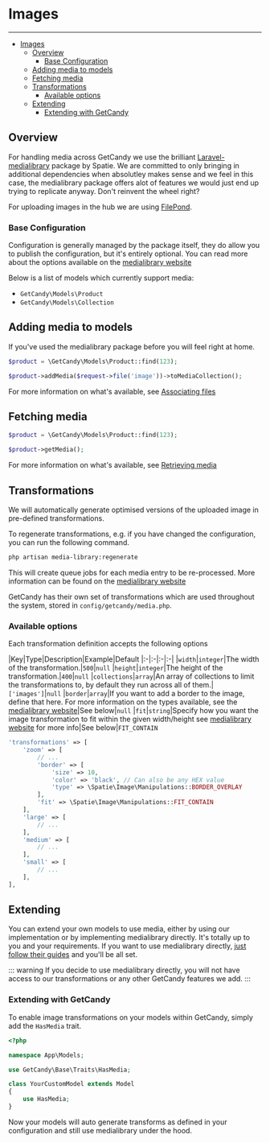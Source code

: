 # Images

---

- [Images](#images)
  - [Overview](#overview)
    - [Base Configuration](#base-configuration)
  - [Adding media to models](#adding-media-to-models)
  - [Fetching media](#fetching-media)
  - [Transformations](#transformations)
    - [Available options](#available-options)
  - [Extending](#extending)
    - [Extending with GetCandy](#extending-with-getcandy)


<a name="overview"></a>

## Overview

For handling media across GetCandy we use the brilliant [Laravel-medialibrary](https://spatie.be/docs/laravel-medialibrary) package by Spatie. We are committed to only bringing in additional dependencies when absolutley makes sense and we feel in this case, the medialibrary package offers alot of features we would just end up trying to replicate anyway. Don't reinvent the wheel right?

For uploading images in the hub we are using [FilePond](https://pqina.nl).

<a name="base-configuration"></a>

### Base Configuration

Configuration is generally managed by the package itself, they do allow you to publish the configuration, but it's entirely optional. You can read more about the options available on the [medialibrary website](https://spatie.be/docs/laravel-medialibrary/v9/installation-setup)

Below is a list of models which currently support media:

- `GetCandy\Models\Product`
- `GetCandy\Models\Collection`

<a name="adding-images-to-models"></a>

## Adding media to models

If you've used the medialibrary package before you will feel right at home.

```php
$product = \GetCandy\Models\Product::find(123);

$product->addMedia($request->file('image'))->toMediaCollection();
```

For more information on what's available, see [Associating files](https://spatie.be/docs/laravel-medialibrary/v9/basic-usage/associating-files)

## Fetching media

```php
$product = \GetCandy\Models\Product::find(123);

$product->getMedia();
```
For more information on what's available, see [Retrieving media](https://spatie.be/docs/laravel-medialibrary/v9/basic-usage/retrieving-media)


<a name="transformations"></a>

## Transformations

We will automatically generate optimised versions of the uploaded image in pre-defined transformations.

To regenerate transformations, e.g. if you have changed the configuration, you can run the following command.


```sh
php artisan media-library:regenerate

```

This will create queue jobs for each media entry to be re-processed. More information can be found on the [medialibrary website](https://spatie.be/docs/laravel-medialibrary/v9/converting-images/regenerating-images)


GetCandy has their own set of transformations which are used throughout the system, stored in `config/getcandy/media.php`.

### Available options
Each transformation definition accepts the following options

|Key|Type|Description|Example|Default
|:-|:-|:-|:-|
|`width`|`integer`|The width of the transformation.|`500`|`null`
|`height`|`integer`|The height of the transformation.|`400`|`null`
|`collections`|`array`|An array of collections to limit the transformations to, by default they run across all of them.|`['images']`|`null`
|`border`|`array`|If you want to add a border to the image, define that here. For more information on the types available, see the [medialibrary website](https://spatie.be/docs/image/v1/image-manipulations/image-canvas#border)|See below|`null`
|`fit`|`string`|Specify how you want the image transformation to fit within the given width/height see [medialibrary website](https://spatie.be/docs/image/v1/image-manipulations/resizing-images#fit) for more info|See below|`FIT_CONTAIN`

```php
'transformations' => [
    'zoom' => [
        // ...
        'border' => [
            'size' => 10,
            'color' => 'black', // Can also be any HEX value
            'type' => \Spatie\Image\Manipulations::BORDER_OVERLAY
        ],
        'fit' => \Spatie\Image\Manipulations::FIT_CONTAIN
    ],
    'large' => [
        // ...
    ],
    'medium' => [
        // ...
    ],
    'small' => [
        // ...
    ],
],
```

## Extending

You can extend your own models to use media, either by using our implementation or by implementing medialibrary directly. It's totally up to you and your requirements. If you want to use medialibrary directly, [just follow their guides](https://spatie.be/docs/laravel-medialibrary/v9/basic-usage/preparing-your-model) and you'll be all set.

::: warning
If you decide to use medialibrary directly, you will not have access to our transformations or any other GetCandy features we add.
:::

### Extending with GetCandy

To enable image transformations on your models within GetCandy, simply add the `HasMedia` trait.

```php
<?php

namespace App\Models;

use GetCandy\Base\Traits\HasMedia;

class YourCustomModel extends Model
{
    use HasMedia;
}
```

Now your models will auto generate transforms as defined in your configuration and still use medialibrary under the hood.
